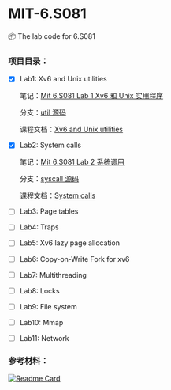 # MIT-6.S081

📦 The lab code for 6.S081



### 项目目录：

- [x] Lab1: Xv6 and Unix utilities

  笔记：[Mit 6.S081 Lab 1 Xv6 和 Unix 实用程序](http://yzhe819.wiki/posts/mit-6.s081-lab-1/)

  分支：[util 源码](https://github.com/yzhe819/MIT-6.S081/tree/util)
  
  课程文档：[Xv6 and Unix utilities](https://pdos.csail.mit.edu/6.S081/2020/labs/util.html)

- [x] Lab2: System calls

  笔记：[Mit 6.S081 Lab 2 系统调用](http://yzhe819.wiki/posts/mit-6.s081.lab-2/)

  分支：[syscall 源码](https://github.com/yzhe819/MIT-6.S081/tree/syscall)
  
  课程文档：[System calls](https://pdos.csail.mit.edu/6.828/2020/labs/syscall.html)

- [ ] Lab3: Page tables

- [ ] Lab4: Traps

- [ ] Lab5: Xv6 lazy page allocation

- [ ] Lab6: Copy-on-Write Fork for xv6

- [ ] Lab7: Multithreading

- [ ] Lab8: Locks

- [ ] Lab9: File system

- [ ] Lab10: Mmap

- [ ] Lab11: Network



### 参考材料：

[![Readme Card](https://github-readme-stats.vercel.app/api/pin/?username=duguosheng&repo=6.S081-All-in-one)](https://github.com/duguosheng/6.S081-All-in-one)
